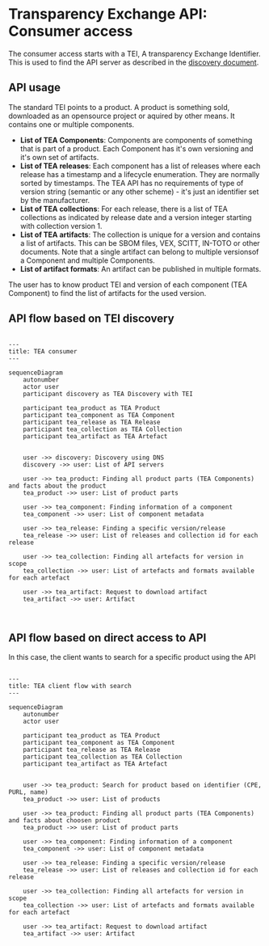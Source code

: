 # Transparency Exchange API: Consumer access


The consumer access starts with a TEI, A transparency Exchange Identifier. This is used to find the API server as
described in the [discovery document](/discovery/readme.md).

## API usage

The standard TEI points to a product. A product is something sold, downloaded as an opensource project or aquired
by other means. It contains one or multiple components.

- __List of TEA Components__: Components are components of something that is part of a product.
  Each Component has it's own versioning and it's own set of artifacts.
- __List of TEA releases__: Each component has a list of releases where each release has a timestamp and
  a lifecycle enumeration. They are normally sorted by timestamps. The TEA API has no requirements of
type of version string (semantic or any other scheme) - it's just an identifier set by the manufacturer.
- __List of TEA collections__: For each release, there is a list of TEA collections as indicated
  by release date and a version integer starting with collection version 1. 
- __List of TEA artifacts__: The collection is unique for a version and contains a list of artifacts.
  This can be SBOM files, VEX, SCITT, IN-TOTO or other documents.  Note that a single artifact
  can belong to multiple versionsof a Component and multiple Components.
- __List of artifact formats__: An artifact can be published in multiple formats.

The user has to know product TEI and version of each component (TEA Component) to find the list of
artifacts for the used version.

## API flow based on TEI discovery

```mermaid

---
title: TEA consumer
---

sequenceDiagram
    autonumber
    actor user
    participant discovery as TEA Discovery with TEI

    participant tea_product as TEA Product
    participant tea_component as TEA Component
    participant tea_release as TEA Release
    participant tea_collection as TEA Collection
    participant tea_artifact as TEA Artefact


    user ->> discovery: Discovery using DNS
    discovery ->> user: List of API servers

    user ->> tea_product: Finding all product parts (TEA Components) and facts about the product
    tea_product ->> user: List of product parts

    user ->> tea_component: Finding information of a component
    tea_component ->> user: List of component metadata

    user ->> tea_release: Finding a specific version/release
    tea_release ->> user: List of releases and collection id for each release

    user ->> tea_collection: Finding all artefacts for version in scope
    tea_collection ->> user: List of artefacts and formats available for each artefact

    user ->> tea_artifact: Request to download artifact
    tea_artifact ->> user: Artifact



```

## API flow based on direct access to API

In this case, the client wants to search for a specific product using the API

```mermaid

---
title: TEA client flow with search
---

sequenceDiagram
    autonumber
    actor user

    participant tea_product as TEA Product
    participant tea_component as TEA Component
    participant tea_release as TEA Release
    participant tea_collection as TEA Collection
    participant tea_artifact as TEA Artefact


    user ->> tea_product: Search for product based on identifier (CPE, PURL, name)
    tea_product ->> user: List of products

    user ->> tea_product: Finding all product parts (TEA Components) and facts about choosen product
    tea_product ->> user: List of product parts

    user ->> tea_component: Finding information of a component
    tea_component ->> user: List of component metadata

    user ->> tea_release: Finding a specific version/release
    tea_release ->> user: List of releases and collection id for each release

    user ->> tea_collection: Finding all artefacts for version in scope
    tea_collection ->> user: List of artefacts and formats available for each artefact

    user ->> tea_artifact: Request to download artifact
    tea_artifact ->> user: Artifact



```
